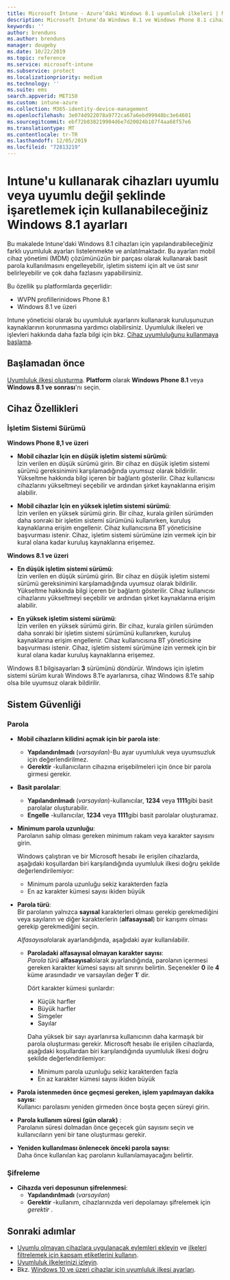 ```yaml
---
title: Microsoft Intune - Azure’daki Windows 8.1 uyumluluk ilkeleri | Microsoft Docs
description: Microsoft Intune'da Windows 8.1 ve Windows Phone 8.1 cihazlarınızda uyumluluk ayarı yaparken kullanabileceğiniz tüm ayarların bulunduğu listeyi inceleyin. İşletim sistemi alt ve üst sınırı uyumluluğunu denetleyin, parola kısıtlamalarını ve uzunluğunu belirleyin, veri depolama alanında şifrelemeyi etkinleştirin ve çok daha fazlasını yapın.
keywords: ''
author: brenduns
ms.author: brenduns
manager: dougeby
ms.date: 10/22/2019
ms.topic: reference
ms.service: microsoft-intune
ms.subservice: protect
ms.localizationpriority: medium
ms.technology: ''
ms.suite: ems
search.appverid: MET150
ms.custom: intune-azure
ms.collection: M365-identity-device-management
ms.openlocfilehash: 3e074d922078a9772ca67a6ebd99948bc3e64601
ms.sourcegitcommit: ebf72b038219904d6e7d20024b107f4aa68f57e6
ms.translationtype: MT
ms.contentlocale: tr-TR
ms.lasthandoff: 12/05/2019
ms.locfileid: "72813219"
---
```

# <a name="windows-81-settings-to-mark-devices-as-compliant-or-not-compliant-using-intune"></a>Intune'u kullanarak cihazları uyumlu veya uyumlu değil şeklinde işaretlemek için kullanabileceğiniz Windows 8.1 ayarları

Bu makalede Intune'daki Windows 8.1 cihazları için yapılandırabileceğiniz farklı uyumluluk ayarları listelenmekte ve anlatılmaktadır. Bu ayarları mobil cihaz yönetimi (MDM) çözümünüzün bir parçası olarak kullanarak basit parola kullanılmasını engelleyebilir, işletim sistemi için alt ve üst sınır belirleyebilir ve çok daha fazlasını yapabilirsiniz.

Bu özellik şu platformlarda geçerlidir:

- WVPN profillerinidows Phone 8.1
- Windows 8.1 ve üzeri

Intune yöneticisi olarak bu uyumluluk ayarlarını kullanarak kuruluşunuzun kaynaklarının korunmasına yardımcı olabilirsiniz. Uyumluluk ilkeleri ve işlevleri hakkında daha fazla bilgi için bkz. [Cihaz uyumluluğunu kullanmaya başlama](device-compliance-get-started.md).

## <a name="before-you-begin"></a>Başlamadan önce

[Uyumluluk ilkesi oluşturma](create-compliance-policy.md#create-the-policy). **Platform** olarak **Windows Phone 8.1** veya **Windows 8.1 ve sonrası**'nı seçin.

## <a name="device-properties"></a>Cihaz Özellikleri

### <a name="operating-system-version"></a>İşletim Sistemi Sürümü

**Windows Phone 8,1 ve üzeri**
- **Mobil cihazlar Için en düşük işletim sistemi sürümü**:  
  İzin verilen en düşük sürümü girin. Bir cihaz en düşük işletim sistemi sürümü gereksinimini karşılamadığında uyumsuz olarak bildirilir. Yükseltme hakkında bilgi içeren bir bağlantı gösterilir. Cihaz kullanıcısı cihazlarını yükseltmeyi seçebilir ve ardından şirket kaynaklarına erişim alabilir.

- **Mobil cihazlar Için en yüksek işletim sistemi sürümü**:  
  İzin verilen en yüksek sürümü girin. Bir cihaz, kurala girilen sürümden daha sonraki bir işletim sistemi sürümünü kullanırken, kuruluş kaynaklarına erişim engellenir. Cihaz kullanıcısına BT yöneticisine başvurması istenir. Cihaz, işletim sistemi sürümüne izin vermek için bir kural olana kadar kuruluş kaynaklarına erişemez.

**Windows 8.1 ve üzeri**
- **En düşük işletim sistemi sürümü**:  
  İzin verilen en düşük sürümü girin. Bir cihaz en düşük işletim sistemi sürümü gereksinimini karşılamadığında uyumsuz olarak bildirilir. Yükseltme hakkında bilgi içeren bir bağlantı gösterilir. Cihaz kullanıcısı cihazlarını yükseltmeyi seçebilir ve ardından şirket kaynaklarına erişim alabilir.

- **En yüksek işletim sistemi sürümü**:  
  İzin verilen en yüksek sürümü girin. Bir cihaz, kurala girilen sürümden daha sonraki bir işletim sistemi sürümünü kullanırken, kuruluş kaynaklarına erişim engellenir. Cihaz kullanıcısına BT yöneticisine başvurması istenir. Cihaz, işletim sistemi sürümüne izin vermek için bir kural olana kadar kuruluş kaynaklarına erişemez.

Windows 8.1 bilgisayarları **3** sürümünü döndürür. Windows için işletim sistemi sürüm kuralı Windows 8.1’e ayarlanırsa, cihaz Windows 8.1’e sahip olsa bile uyumsuz olarak bildirilir.

## <a name="system-security"></a>Sistem Güvenliği

### <a name="password"></a>Parola

- **Mobil cihazların kilidini açmak için bir parola iste**:  
  - **Yapılandırılmadı** (*varsayılan*)-Bu ayar uyumluluk veya uyumsuzluk için değerlendirilmez.
  - **Gerektir** -kullanıcıların cihazına erişebilmeleri için önce bir parola girmesi gerekir.

- **Basit parolalar**:  
  - **Yapılandırılmadı** (*varsayılan*)-kullanıcılar, **1234** veya **1111**gibi basit parolalar oluşturabilir.
  - **Engelle** -kullanıcılar, **1234** veya **1111**gibi basit parolalar oluşturamaz.  

- **Minimum parola uzunluğu**:  
  Parolanın sahip olması gereken minimum rakam veya karakter sayısını girin.

  Windows çalıştıran ve bir Microsoft hesabı ile erişilen cihazlarda, aşağıdaki koşullardan biri karşılandığında uyumluluk ilkesi doğru şekilde değerlendirilemiyor:  
  - Minimum parola uzunluğu sekiz karakterden fazla
  - En az karakter kümesi sayısı ikiden büyük

- **Parola türü**:  
  Bir parolanın yalnızca **sayısal** karakterleri olması gerekip gerekmediğini veya sayıların ve diğer karakterlerin (**alfasayısal**) bir karışımı olması gerekip gerekmediğini seçin.

  *Alfasayısal*olarak ayarlandığında, aşağıdaki ayar kullanılabilir.  

  - **Paroladaki alfasayısal olmayan karakter sayısı**:  
    *Parola türü* **alfasayısal**olarak ayarlandığında, parolanın içermesi gereken karakter kümesi sayısı alt sınırını belirtin. Seçenekler **0** ile **4** küme arasındadır ve varsayılan değer **1**' dir.
    
    Dört karakter kümesi şunlardır:
    - Küçük harfler
    - Büyük harfler
    - Simgeler
    - Sayılar

    Daha yüksek bir sayı ayarlanırsa kullanıcının daha karmaşık bir parola oluşturması gerekir. Microsoft hesabı ile erişilen cihazlarda, aşağıdaki koşullardan biri karşılandığında uyumluluk ilkesi doğru şekilde değerlendirilemiyor:

    - Minimum parola uzunluğu sekiz karakterden fazla
    - En az karakter kümesi sayısı ikiden büyük

- **Parola istenmeden önce geçmesi gereken, işlem yapılmayan dakika sayısı**:  
  Kullanıcı parolasını yeniden girmeden önce boşta geçen süreyi girin.

- **Parola kullanım süresi (gün olarak)** :  
  Parolanın süresi dolmadan önce geçecek gün sayısını seçin ve kullanıcıların yeni bir tane oluşturması gerekir.

- **Yeniden kullanılması önlenecek önceki parola sayısı**:  
  Daha önce kullanılan kaç parolanın kullanılamayacağını belirtir.

### <a name="encryption"></a>Şifreleme

- **Cihazda veri deposunun şifrelenmesi**:  
  - **Yapılandırılmadı** (*varsayılan*)
  - **Gerektir** -kullanım, cihazlarınızda veri depolamayı şifrelemek için *gerektir* .


<!-- not on phone   
- **Require encryption on mobile device**: **Require** the device to be encrypted to connect to data storage resources.
--> 

## <a name="next-steps"></a>Sonraki adımlar

- [Uyumlu olmayan cihazlara uygulanacak eylemleri ekleyin](actions-for-noncompliance.md) ve [ilkeleri filtrelemek için kapsam etiketlerini kullanın](../fundamentals/scope-tags.md).
- [Uyumluluk ilkelerinizi izleyin](compliance-policy-monitor.md).
- Bkz. [Windows 10 ve üzeri cihazlar için uyumluluk ilkesi ayarları](compliance-policy-create-windows.md).